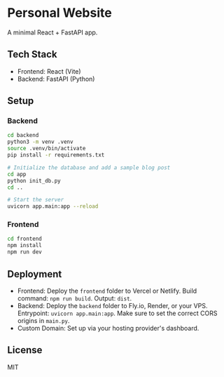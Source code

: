 # Personal Website

A minimal React + FastAPI app.

## Tech Stack
- Frontend: React (Vite)
- Backend: FastAPI (Python)

## Setup

### Backend
```bash
cd backend
python3 -m venv .venv
source .venv/bin/activate
pip install -r requirements.txt

# Initialize the database and add a sample blog post
cd app
python init_db.py
cd ..

# Start the server
uvicorn app.main:app --reload
```

### Frontend
```bash
cd frontend
npm install
npm run dev
```

## Deployment
- Frontend: Deploy the `frontend` folder to Vercel or Netlify. Build command: `npm run build`. Output: `dist`.
- Backend: Deploy the `backend` folder to Fly.io, Render, or your VPS. Entrypoint: `uvicorn app.main:app`. Make sure to set the correct CORS origins in `main.py`.
- Custom Domain: Set up via your hosting provider's dashboard.

## License
MIT
